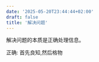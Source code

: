 ```yaml
---
date: '2025-05-20T23:44:44+02:00'
draft: false
title: '解决问题'
---
```


解决问题的本质是正确处理信息。

正确: 首先良知,然后格物
